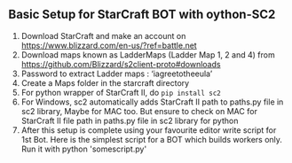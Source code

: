 ## Basic Setup for StarCraft BOT with oython-SC2

1) Download StarCraft and make an account on https://www.blizzard.com/en-us/?ref=battle.net
2) Download maps known as LadderMaps (Ladder Map 1, 2 and 4)  from https://github.com/Blizzard/s2client-proto#downloads
3) Password to extract Ladder maps : ‘iagreetotheeula’
4) Create a Maps folder in the starcraft directory 
5) For python wrapper of StarCraft II, do ``` pip install sc2 ```
6) For Windows, sc2 automatically adds StarCraft II path to paths.py file in sc2 library, Maybe for MAC too. But ensure to check on MAC for StarCraft II file path in paths.py file in sc2 library for python
7) After this setup is complete using your favourite editor write script for 1st Bot.
Here is the simplest script for a BOT which builds workers only. Run it with python 'somescript.py'

